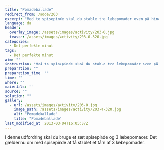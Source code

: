 ```yaml
---
title: "Pomadeballade"
redirect_from: /node/203
excerpt: "Med to spisepinde skal du stable tre læbepomader oven på hinanden. Spisepindene skal holdes i samme hånd."
language: da
header:
  overlay_image: /assets/images/activity/203-0.jpg
  teaser: /assets/images/activity/203-0-320.jpg
categories: 
  - Det perfekte minut
tags: 
  - Det perfekte minut
aim: ""
instruction: "Med to spisepinde skal du stable tre læbepomader oven på hinanden. Spisepindene skal holdes i samme hånd."
preparation: ""
preparation_time: ""
time: ""
where: ""
materials: ""
source: ""
solution: ""
gallery:
  - url: /assets/images/activity/203-0.jpg
    image_path: /assets/images/activity/203-0-320.jpg
    alt: "Pomadeballade"
    title: "Pomadeballade"
last_modified_at: 2013-03-04T16:05:07Z
---
```

I denne udfordring skal du bruge et sæt spisepinde og 3 læbepomader. Det gælder nu om med spisepinde at få stablet et tårn af 3 læbepomader.
